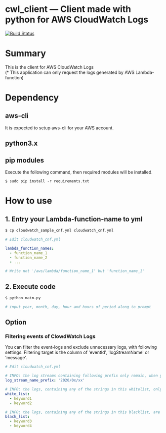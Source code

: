 # cwl_client &mdash; Client made with python for AWS CloudWatch Logs

[![Build Status](https://travis-ci.org/siruku6/cwl_client.svg?branch=master)](https://travis-ci.org/siruku6/cwl_client)

# Summary

This is the client for AWS CloudWatch Logs  
(* This application can only request the logs generated by AWS Lambda-function)

# Dependency

## aws-cli  
It is expected to setup aws-cli for your AWS account.
## python3.x  
## pip modules
Execute the following command, then required modules will be installed.
```
$ sudo pip install -r requirements.txt
```
# How to use

## 1. Entry your Lambda-function-name to yml

```bash
$ cp cloudwatch_sample_cnf.yml cloudwatch_cnf.yml
```
```yaml
# Edit cloudwatch_cnf.yml

lambda_function_names:
  - function_name_1
  - function_name_2
  - ...

# Write not '/aws/lambda/function_name_1' but 'function_name_1'
```

## 2. Execute code

```bash
$ python main.py

# input year, month, day, hour and hours of period along to prompt
```

## Option

### Filtering events of ClowdWatch Logs

You can filter the event-logs and exclude unnecessary logs, with following settings.
Filtering target is the column of 'eventId', 'logStreamName' or 'message'.

```yaml
# Edit cloudwatch_cnf.yml

# INFO: the log streams containing following prefix only remain, when you do not filter logs by span
log_stream_name_prefix: '2020/0x/xx'

# INFO: the logs, containing any of the strings in this whitelist, only remain
white_list:
  - keyword1
  - keyword2

# INFO: the logs, containing any of the strings in this blacklist, are excluded
black_list:
  - keyword3
  - keyword4
```
